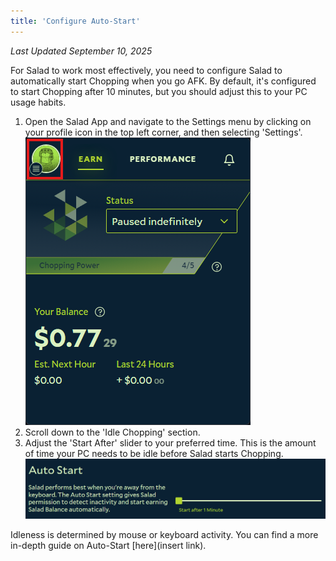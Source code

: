 ```yaml
---
title: 'Configure Auto-Start'
---
```


_Last Updated September 10, 2025_

For Salad to work most effectively, you need to configure Salad to automatically start Chopping when you go AFK. By
default, it's configured to start Chopping after 10 minutes, but you should adjust this to your PC usage habits.

1. Open the Salad App and navigate to the Settings menu by clicking on your profile icon in the top left corner, and
   then selecting 'Settings'. ![](./content/images/Guides/Getting-Jobs/Configure-Auto-Start-1.png)
2. Scroll down to the 'Idle Chopping' section.
3. Adjust the 'Start After' slider to your preferred time. This is the amount of time your PC needs to be idle before
   Salad starts Chopping. ![](./content/images/Guides/Getting-Jobs/Configure-Auto-Start-2.png)

Idleness is determined by mouse or keyboard activity. You can find a more in-depth guide on Auto-Start [here](insert
link).
